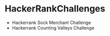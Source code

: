 # HackerRankChallenges
- Hackerrank Sock Merchant Challenge
- Hackerrank Counting Valleys Challenge
